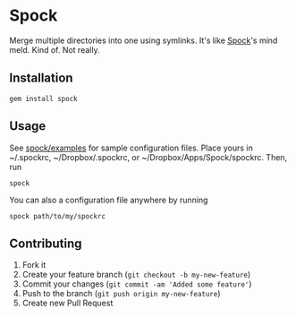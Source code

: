 # Spock

Merge multiple directories into one using symlinks. It's like [Spock][]'s mind meld. Kind of. Not really.

  [spock]: http://en.wikipedia.org/wiki/Spock

## Installation

    gem install spock

## Usage

See [spock/examples][] for sample configuration files. Place yours in ~/.spockrc, ~/Dropbox/.spockrc, or ~/Dropbox/Apps/Spock/spockrc. Then, run

    spock

You can also a configuration file anywhere by running

    spock path/to/my/spockrc

  [spock/examples]: https://github.com/ariofrio/spock/tree/master/examples

## Contributing

1. Fork it
2. Create your feature branch (`git checkout -b my-new-feature`)
3. Commit your changes (`git commit -am 'Added some feature'`)
4. Push to the branch (`git push origin my-new-feature`)
5. Create new Pull Request

